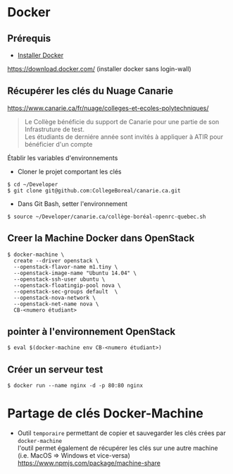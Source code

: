 # Docker

## Prérequis

* [Installer Docker](https://docs.docker.com/engine/getstarted/step_one/#step-1-get-docker)   

https://download.docker.com/ (installer docker sans login-wall)



## Récupérer les clés du Nuage Canarie

  https://www.canarie.ca/fr/nuage/colleges-et-ecoles-polytechniques/
  
  > Le Collège bénéficie du support de Canarie pour une partie de son Infrastruture de test.  
  > Les étudiants de derniére année sont invités à appliquer à ATIR pour bénéficier d'un compte

Établir les variables d'environnements

* Cloner le projet comportant les clés
```
$ cd ~/Developer
$ git clone git@github.com:CollegeBoreal/canarie.ca.git
```

* Dans Git Bash, setter l'environnement
```
$ source ~/Developer/canarie.ca/collège-boréal-openrc-quebec.sh
```

## Creer la Machine Docker dans OpenStack

```
$ docker-machine \
  create --driver openstack \
  --openstack-flavor-name m1.tiny \
  --openstack-image-name "Ubuntu 14.04" \
  --openstack-ssh-user ubuntu \
  --openstack-floatingip-pool nova \
  --openstack-sec-groups default  \
  --openstack-nova-network \
  --openstack-net-name nova \
  CB-<numero étudiant>
  ```

## pointer à l'environnement OpenStack

```
$ eval $(docker-machine env CB-<numero étudiant>)
```

## Créer un serveur test

```
$ docker run --name nginx -d -p 80:80 nginx
```

# Partage de clés Docker-Machine

* Outil `temporaire` permettant de copier et sauvegarder les clés crées par `docker-machine`  
  l'outil permet également de récupérer les clés sur une autre machine (i.e. MacOS => Windows et vice-versa)   
https://www.npmjs.com/package/machine-share
